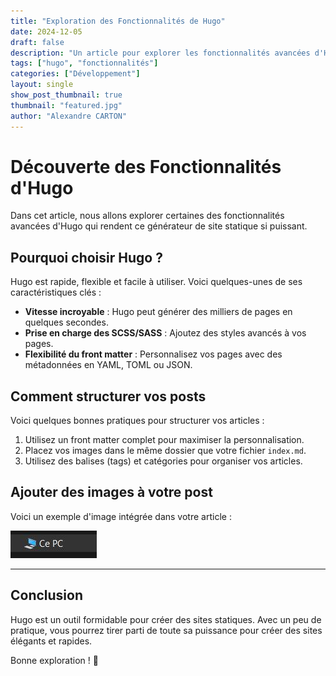 ```yaml
---
title: "Exploration des Fonctionnalités de Hugo"
date: 2024-12-05
draft: false
description: "Un article pour explorer les fonctionnalités avancées d'Hugo."
tags: ["hugo", "fonctionnalités"]
categories: ["Développement"]
layout: single
show_post_thumbnail: true
thumbnail: "featured.jpg"
author: "Alexandre CARTON"
---
```


# Découverte des Fonctionnalités d'Hugo

Dans cet article, nous allons explorer certaines des fonctionnalités avancées d'Hugo qui rendent ce générateur de site statique si puissant.

## Pourquoi choisir Hugo ?

Hugo est rapide, flexible et facile à utiliser. Voici quelques-unes de ses caractéristiques clés :
- **Vitesse incroyable** : Hugo peut générer des milliers de pages en quelques secondes.
- **Prise en charge des SCSS/SASS** : Ajoutez des styles avancés à vos pages.
- **Flexibilité du front matter** : Personnalisez vos pages avec des métadonnées en YAML, TOML ou JSON.

## Comment structurer vos posts

Voici quelques bonnes pratiques pour structurer vos articles :
1. Utilisez un front matter complet pour maximiser la personnalisation.
2. Placez vos images dans le même dossier que votre fichier `index.md`.
3. Utilisez des balises (tags) et catégories pour organiser vos articles.

## Ajouter des images à votre post

Voici un exemple d'image intégrée dans votre article :

![Exploration](featured.jpg)

---

## Conclusion

Hugo est un outil formidable pour créer des sites statiques. Avec un peu de pratique, vous pourrez tirer parti de toute sa puissance pour créer des sites élégants et rapides.

Bonne exploration ! 🚀
